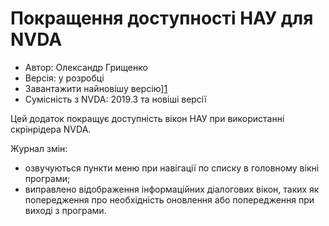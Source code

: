 ﻿# Покращення доступності НАУ для NVDA

* Автор: Олександр Грищенко
* Версія: у розробці
* Завантажити найновішу версію][1]
* Сумісність з NVDA: 2019.3 та новіші версії

Цей додаток покращує доступність вікон НАУ при використанні скрінрідера NVDA.

Журнал змін:
* озвучуються пункти меню при навігації по списку в головному вікні програми;
* виправлено відображення інформаційних діалогових вікон, таких як попередження про необхідність оновлення або попередження при виході з програми.

[1]: https://github.com/grisov/nau
